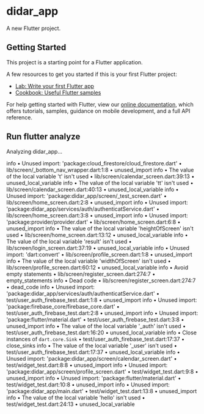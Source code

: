 # didar_app

A new Flutter project.

## Getting Started

This project is a starting point for a Flutter application.

A few resources to get you started if this is your first Flutter project:

- [Lab: Write your first Flutter app](https://flutter.dev/docs/get-started/codelab)
- [Cookbook: Useful Flutter samples](https://flutter.dev/docs/cookbook)

For help getting started with Flutter, view our
[online documentation](https://flutter.dev/docs), which offers tutorials,
samples, guidance on mobile development, and a full API reference.


## Run flutter analyze
Analyzing didar_app...

   info • Unused import: 'package:cloud_firestore/cloud_firestore.dart' • lib/screen/_bottom_nav_wrapper.dart:1:8 • unused_import
   info • The value of the local variable 't' isn't used • lib/screen/calendar_screen.dart:39:13 • unused_local_variable
   info • The value of the local variable 'tt' isn't used • lib/screen/calendar_screen.dart:40:13 • unused_local_variable
   info • Unused import: 'package:didar_app/screen/_test_screen.dart' • lib/screen/home_screen.dart:2:8 • unused_import
   info • Unused import: 'package:didar_app/services/auth/authenticatService.dart' • lib/screen/home_screen.dart:3:8 • unused_import
   info • Unused import: 'package:provider/provider.dart' • lib/screen/home_screen.dart:6:8 • unused_import
   info • The value of the local variable 'heightOfScreen' isn't used • lib/screen/home_screen.dart:13:12 • unused_local_variable
   info • The value of the local variable 'result' isn't used • lib/screen/login_screen.dart:37:19 • unused_local_variable
   info • Unused import: 'dart:convert' • lib/screen/profile_screen.dart:1:8 • unused_import
   info • The value of the local variable 'widthOfScreen' isn't used • lib/screen/profile_screen.dart:60:12 • unused_local_variable
   info • Avoid empty statements • lib/screen/register_screen.dart:274:7 • empty_statements
   info • Dead code • lib/screen/register_screen.dart:274:7 • dead_code
   info • Unused import: 'package:didar_app/services/auth/authenticatService.dart' • test/user_auth_firebase_test.dart:1:8 • unused_import
   info • Unused import: 'package:firebase_core/firebase_core.dart' • test/user_auth_firebase_test.dart:2:8 • unused_import
   info • Unused import: 'package:flutter/material.dart' • test/user_auth_firebase_test.dart:3:8 • unused_import
   info • The value of the local variable '_auth' isn't used • test/user_auth_firebase_test.dart:16:20 • unused_local_variable
   info • Close instances of `dart.core.Sink` • test/user_auth_firebase_test.dart:17:37 • close_sinks
   info • The value of the local variable '_user' isn't used • test/user_auth_firebase_test.dart:17:37 • unused_local_variable
   info • Unused import: 'package:didar_app/screen/calendar_screen.dart' • test/widget_test.dart:8:8 • unused_import
   info • Unused import: 'package:didar_app/screen/profile_screen.dart' • test/widget_test.dart:9:8 • unused_import
   info • Unused import: 'package:flutter/material.dart' • test/widget_test.dart:10:8 • unused_import
   info • Unused import: 'package:didar_app/main.dart' • test/widget_test.dart:13:8 • unused_import
   info • The value of the local variable 'hello' isn't used • test/widget_test.dart:24:13 • unused_local_variable